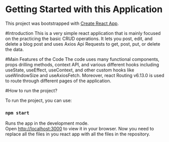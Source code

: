 # Getting Started with this Application

This project was bootstrapped with [Create React App](https://github.com/facebook/create-react-app).

#Introduction
This is a very simple react application that is mainly focused on the practicing the basic CRUD operations. It lets you post, edit, and delete a blog post and uses Axios Api Requests to get, post, put, or delete the data. 

#Main Features of the Code
The code uses many functional components, props drilling methods, context API, and various different hooks including useState, useEffect, useContext, and other custom hooks like useWindowSize and useAxiosFetch. Moreover, react Routing v6.13.0 is used to route through different pages of the application. 

#How to run the project?

To run the project, you can use:

### `npm start`

Runs the app in the development mode.\
Open [http://localhost:3000](http://localhost:3000) to view it in your browser.
Now you need to replace all the files in you react app with all the files in the repository.

